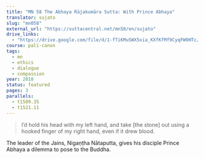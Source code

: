 ```yaml
---
title: "MN 58 The Abhaya Rājakumāra Sutta: With Prince Abhaya"
translator: sujato
slug: "mn058"
external_url: "https://suttacentral.net/mn58/en/sujato"
drive_links:
  - "https://drive.google.com/file/d/1-fTiKMuSWX5xia_KXfKfMf9CyqFW0HTc/view?usp=drivesdk"
course: pali-canon
tags:
  - mn
  - ethics
  - dialogue
  - compassion
year: 2018
status: featured
pages: 3
parallels:
  - t1509.35
  - t1521.11
---
```


> I’d hold his head with my left hand, and take [the stone] out using a hooked finger of my right hand, even if it drew blood.

The leader of the Jains, Nigaṇṭha Nātaputta, gives his disciple Prince Abhaya a dilemma to pose to the Buddha.

